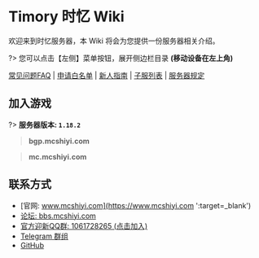 
# Timory 时忆 Wiki

欢迎来到时忆服务器，本 Wiki 将会为您提供一份服务器相关介绍。  

?> 您可以点击【左侧】菜单按钮，展开侧边栏目录 **(移动设备在左上角)**

[常见问题FAQ](/zh-CN/guide/faq.md) | [申请白名单](/zh-CN/join/whitelist.md) | [新人指南](/zh-CN/guide/playerGuide.md) | [子服列表](/zh-CN/guide/serverInfo.md) |  [服务器规定](/zh-CN/join/rules.md) 

## 加入游戏

?> **服务器版本: ``1.18.2``**

>  **bgp.mcshiyi.com**    

>  **mc.mcshiyi.com**    


## 联系方式
- [官网: www.mcshiyi.com](https://www.mcshiyi.com ':target=_blank')
- [论坛: bbs.mcshiyi.com](https://bbs.mcshiyi.com ':target=_blank')
- [官方迎新QQ群: 1061728265 (点击加入)](https://jq.qq.com/?_wv=1027&k=5BSu3sX ':target=_blank')
- [Telegram 群组](https://t.me/joinchat/IdDH-Egtujuf1UzuCWznJw ':target=_blank')
- [GitHub](https://github.com/TimoryGroup ':target=_blank')

